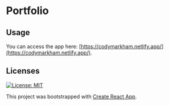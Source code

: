 # Portfolio


## Usage
You can access the app here: [https://codymarkham.netlify.app/](https://codymarkham.netlify.app/).


## Licenses
[![License: MIT](https://img.shields.io/badge/License-MIT-yellow.svg)](https://github.com/codywmarkham/Portfolio/blob/main/LICENSE)

This project was bootstrapped with [Create React App](https://github.com/facebook/create-react-app).



